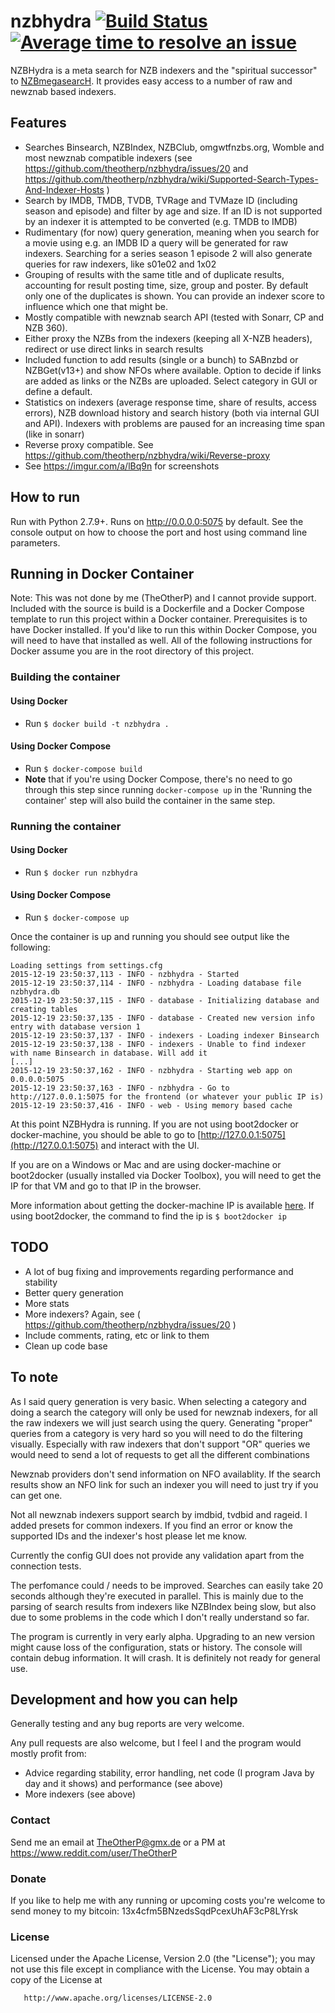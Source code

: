 # nzbhydra  [![Build Status](https://travis-ci.org/theotherp/nzbhydra.svg?branch=master)](https://travis-ci.org/theotherp/nzbhydra) [![Average time to resolve an issue](http://isitmaintained.com/badge/resolution/theotherp/nzbhydra.svg)](http://isitmaintained.com/project/theotherp/nzbhydra "Average time to resolve an issue") 
NZBHydra is a meta search for NZB indexers and the "spiritual successor" to [NZBmegasearcH](https://github.com/pillone/usntssearch). It provides easy access to a number of raw and newznab based indexers.


## Features
* Searches Binsearch, NZBIndex, NZBClub, omgwtfnzbs.org, Womble and most newznab compatible indexers (see https://github.com/theotherp/nzbhydra/issues/20 and https://github.com/theotherp/nzbhydra/wiki/Supported-Search-Types-And-Indexer-Hosts )
* Search by IMDB, TMDB, TVDB, TVRage and TVMaze ID (including season and episode) and filter by age and size. If an ID is not supported by an indexer it is attempted to be converted (e.g. TMDB to IMDB)
* Rudimentary (for now) query generation, meaning when you search for a movie using e.g. an IMDB ID a query will be generated for raw indexers. Searching for a series season 1 episode 2 will also generate queries for raw indexers, like s01e02 and 1x02
* Grouping of results with the same title and of duplicate results, accounting for result posting time, size, group and poster. By default only one of the duplicates is shown. You can provide an indexer score to influence which one that might be.
* Mostly compatible with newznab search API (tested with Sonarr, CP and NZB 360).
* Either proxy the NZBs from the indexers (keeping all X-NZB headers), redirect or use direct links in search results
* Included function to add results (single or a bunch) to SABnzbd or NZBGet(v13+) and show NFOs where available. Option to decide if links are added as links or the NZBs are uploaded. Select category in GUI or define a default.
* Statistics on indexers (average response time, share of results, access errors), NZB download history and search history (both via internal GUI and API). Indexers with problems are paused for an increasing time span (like in sonarr)
* Reverse proxy compatible. See https://github.com/theotherp/nzbhydra/wiki/Reverse-proxy
* See https://imgur.com/a/lBq9n for screenshots

##  How to run
Run with Python 2.7.9+. Runs on http://0.0.0.0:5075 by default. See the console output on how to choose the port and host using command line parameters.

## Running in Docker Container
Note: This was not done by me (TheOtherP) and I cannot provide support. Included with the source is build is a Dockerfile and a Docker Compose template to run this project within a Docker container. Prerequisites is to have Docker installed. If you'd like to run this within Docker Compose, you will need to have that installed as well. All of the following instructions for Docker assume you are in the root directory of this project.

### Building the container

#### Using Docker
- Run `$ docker build -t nzbhydra .`

#### Using Docker Compose
- Run `$ docker-compose build`
- **Note** that if you're using Docker Compose, there's no need to go through this step since running `docker-compose up` in the 'Running the container' step will also build the container in the same step.

### Running the container

#### Using Docker
- Run `$ docker run nzbhydra`

#### Using Docker Compose
- Run `$ docker-compose up`

Once the container is up and running you should see output like the following:
```
Loading settings from settings.cfg
2015-12-19 23:50:37,113 - INFO - nzbhydra - Started
2015-12-19 23:50:37,114 - INFO - nzbhydra - Loading database file nzbhydra.db
2015-12-19 23:50:37,115 - INFO - database - Initializing database and creating tables
2015-12-19 23:50:37,135 - INFO - database - Created new version info entry with database version 1
2015-12-19 23:50:37,137 - INFO - indexers - Loading indexer Binsearch
2015-12-19 23:50:37,138 - INFO - indexers - Unable to find indexer with name Binsearch in database. Will add it
[...]
2015-12-19 23:50:37,162 - INFO - nzbhydra - Starting web app on 0.0.0.0:5075
2015-12-19 23:50:37,163 - INFO - nzbhydra - Go to http://127.0.0.1:5075 for the frontend (or whatever your public IP is)
2015-12-19 23:50:37,416 - INFO - web - Using memory based cache
```

At this point NZBHydra is running. If you are not using boot2docker or docker-machine, you should be able to go to [http://127.0.0.1:5075](http://127.0.0.1:5075) and interact with the UI.

If you are on a Windows or Mac and are using docker-machine or boot2docker (usually installed via Docker Toolbox), you will need to get the IP for that VM and go to that IP in the browser.

More information about getting the docker-machine IP is available [here](https://docs.docker.com/machine/reference/ip/). If using boot2docker, the command to find the ip is `$ boot2docker ip`

## TODO
* A lot of bug fixing and improvements regarding performance and stability
* Better query generation
* More stats
* More indexers? Again, see ( https://github.com/theotherp/nzbhydra/issues/20 )
* Include comments, rating, etc or link to them
* Clean up code base


## To note
As I said query generation is very basic. When selecting a category and doing a search the category will only be used for newznab indexers, for all the raw indexers we will just search using the query. Generating "proper" queries from a category is very hard so you will need to do the filtering visually. Especially with raw indexers that don't support "OR" queries we would need to send a lot of requests to get all the different combinations

Newznab providers don't send information on NFO availablity. If the search results show an NFO link for such an indexer you will need to just try if you can get one.

Not all newznab indexers support search by imdbid, tvdbid and rageid. I added presets for common indexers. If you find an error or know the supported IDs and the indexer's host please let me know.

Currently the config GUI does not provide any validation apart from the connection tests.

The perfomance could / needs to be improved. Searches can easily take 20 seconds although they're executed in parallel. This is mainly due to the parsing of search results from indexers like NZBIndex being slow, but also due to some problems in the code which I don't really understand so far.

The program is currently in very early alpha. Upgrading to an new version might cause loss of the configuration, stats or history. The console will contain debug information. It will crash. It is definitely not ready for general use.

## Development and how you can help
Generally testing and any bug reports are very welcome.

Any pull requests are also welcome, but I feel I and the program would mostly profit from:
* Advice regarding stability, error handling, net code (I program Java by day and it shows) and performance (see above)
* More indexers (see above)

### Contact ###
Send me an email at TheOtherP@gmx.de or a PM at https://www.reddit.com/user/TheOtherP

### Donate ###
If you like to help me with any running or upcoming costs you're welcome to send money to my bitcoin: 13x4cfm5BNzedsSqdPcexUhAF3cP8LYrsk 

### License ###
   Licensed under the Apache License, Version 2.0 (the "License");
   you may not use this file except in compliance with the License.
   You may obtain a copy of the License at

       http://www.apache.org/licenses/LICENSE-2.0

